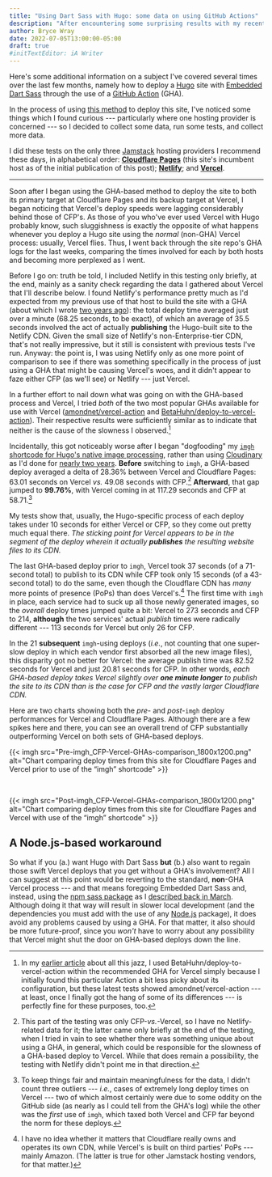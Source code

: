 ```yaml
---
title: "Using Dart Sass with Hugo: some data on using GitHub Actions"
description: "After encountering some surprising results with my recently described GHA-based method, I decided to do the math."
author: Bryce Wray
date: 2022-07-05T13:00:00-05:00
draft: true
#initTextEditor: iA Writer
---
```


Here's some additional information on a subject I've covered several times over the last few months, namely how to deploy a [Hugo](https://gohugo.io) site with [Embedded Dart Sass](https://sass-lang.com/blog/embedded-sass-is-live) through the use of a [GitHub Action](https://github.com/features/actions) (GHA).

In the process of using [this method](/posts/2022/05/using-dart-sass-hugo-github-actions-edition/) to deploy this site, I've noticed some things which I found curious --- particularly where one hosting provider is concerned --- so I decided to collect some data, run some tests, and collect more data.

I did these tests on the only three [Jamstack](https://jamstack.org) hosting providers I recommend these days, in alphabetical order: **[Cloudflare Pages](https://pages.cloudflare.com)** (this site's incumbent host as of the initial publication of this post); **[Netlify](https://netlify.com)**; and **[Vercel](https://vercel.com)**.

----

Soon after I began using the GHA-based method to deploy the site to both its primary target at Cloudflare Pages and its backup target at Vercel, I began noticing that Vercel's deploy speeds were lagging considerably behind those of CFP's. As those of you who've ever used Vercel with Hugo probably know, such sluggishness is exactly the opposite of what happens whenever you deploy a Hugo site using the *normal* (non-GHA) Vercel process: usually, Vercel flies. Thus, I went back through the site repo's GHA logs for the last weeks, comparing the times involved for each by both hosts and becoming more perplexed as I went.

Before I go on: truth be told, I included Netlify in this testing only briefly, at the end, mainly as a sanity check regarding the data I gathered about Vercel that I'll describe below. I found Netlify's performance pretty much as I'd expected from my previous use of that host to build the site with a GHA (about which I wrote [two years ago](/posts/2020/06/o-say-can-you-ci-cd/)): the total deploy time averaged just over a minute (68.25 seconds, to be exact), of which an average of 35.5 seconds involved the act of actually **publishing** the Hugo-built site to the Netlify CDN. Given the small size of Netlify's non-Enterprise-tier CDN, that's not really impressive, but it still is consistent with previous tests I've run. Anyway: the point is, I was using Netlify only as one more point of comparison to see if there was something specifically in the process of just using a GHA that might be causing Vercel's woes, and it didn't appear to faze either CFP (as we'll see) or Netlify --- just Vercel.

In a further effort to nail down what was going on with the GHA-based process and Vercel, I tried *both* of the two most popular GHAs available for use with Vercel ([amondnet/vercel-action](https://github.com/amondnet/vercel-action) and [BetaHuhn/deploy-to-vercel-action](https://github.com/betahuhn/deploy-to-vercel-action)). Their respective results were sufficiently similar as to indicate that neither is the cause of the slowness I observed.[^BetaHuhn]

[^BetaHuhn]: In my [earlier article](/posts/2022/05/using-dart-sass-hugo-github-actions-edition/) about all this jazz, I used BetaHuhn/deploy-to-vercel-action within the recommended GHA for Vercel simply because I initially found this particular Action a bit less picky about its configuration, but these latest tests showed amondnet/vercel-action --- at least, once I finally got the hang of some of its differences --- is perfectly fine for these purposes, too.

Incidentally, this got noticeably worse after I began "dogfooding" my [`imgh` shortcode for Hugo's native image processing](/posts/2022/06/responsive-optimized-images-hugo/), rather than using [Cloudinary](https://cloudinary.com) as I'd done for [nearly two years](/posts/2020/07/transformed/). **Before** switching to `imgh`, a GHA-based deploy averaged a delta of 28.36% between Vercel and Cloudflare Pages: 63.01 seconds on Vercel *vs.* 49.08 seconds with CFP.[^noNetlify] **Afterward**, that gap jumped to **99.76%**, with Vercel coming in at 117.29 seconds and CFP at 58.71.[^outliers]

[^noNetlify]: This part of the testing was only CFP-*vs.*-Vercel, so I have no Netlify-related data for it; the latter came only briefly at the end of the testing, when I tried in vain to see whether there was something unique about using a GHA, in general, which could be responsible for the slowness of a GHA-based deploy to Vercel. While that does remain a possibility, the testing with Netlify didn't point me in that direction.

[^outliers]: To keep things fair and maintain meaningfulness for the data, I didn't count three outliers --- *i.e.*, cases of extremely long deploy times on Vercel --- two of which almost certainly were due to some oddity on the GitHub side (as nearly as I could tell from the GHA's log) while the other was the *first* use of `imgh`, which taxed both Vercel and CFP far beyond the norm for these deploys.

My tests show that, usually, the Hugo-specific process of each deploy takes under 10 seconds for either Vercel or CFP, so they come out pretty much equal there. *The sticking point for Vercel appears to be in the segment of the deploy wherein it actually **publishes** the resulting website files to its CDN.*

The last GHA-based deploy prior to `imgh`, Vercel took 37 seconds (of a 71-second total) to publish to its CDN while CFP took only 15 seconds (of a 43-second total) to do the same, even though the Cloudflare CDN has *many* more points of presence (PoPs) than does Vercel's.[^infra] The first time with `imgh` in place, each service had to suck up all those newly generated images, so the *overall* deploy times jumped quite a bit: Vercel to 273 seconds and CFP to 214, **although** the two services' actual *publish* times were radically different --- 113 seconds for Vercel but only 26 for CFP.

[^infra]: I have no idea whether it matters that Cloudflare really owns and operates its own CDN, while Vercel's is built on third parties' PoPs --- mainly Amazon. (The latter is true for other Jamstack hosting vendors, for that matter.)

In the 21 **subsequent** `imgh`-using deploys (*i.e.*, not counting that one super-slow deploy in which each vendor first absorbed all the new image files), this disparity got no better for Vercel: the average publish time was 82.52 seconds for Vercel and just 20.81 seconds for CFP. In other words, *each GHA-based deploy takes Vercel slightly over **one minute longer** to publish the site to its CDN than is the case for CFP and the vastly larger Cloudflare CDN.*

Here are two charts showing both the *pre*- and *post*-`imgh` deploy performances for Vercel and Cloudflare Pages. Although there are a few spikes here and there, you can see an overall trend of CFP substantially outperforming Vercel on both sets of GHA-based deploys.

{{< imgh src="Pre-imgh_CFP-Vercel-GHAs-comparison_1800x1200.png"  alt="Chart comparing deploy times from this site for Cloudflare Pages and Vercel prior to use of the “imgh” shortcode" >}}

<br />

{{< imgh src="Post-imgh_CFP-Vercel-GHAs-comparison_1800x1200.png"  alt="Chart comparing deploy times from this site for Cloudflare Pages and Vercel with use of the “imgh” shortcode" >}}

## A Node.js-based workaround

So what if you (a.) want Hugo with Dart Sass **but** (b.) also want to regain those swift Vercel deploys that you get without a GHA's involvement? All I can suggest at this point would be reverting to the standard, **non**-GHA Vercel process --- and that means foregoing Embedded Dart Sass and, instead, using the [npm sass package](https://github.com/sass/sass) as I [described back in March](/posts/2022/03/using-dart-sass-hugo/). Although doing it that way will result in slower local development (and the dependencies you must add with the use of any [Node.js](https://nodejs.org) package), it does avoid any problems caused by using a GHA. For that matter, it also should be more future-proof, since you *won't* have to worry about any possibility that Vercel might shut the door on GHA-based deploys down the line.
